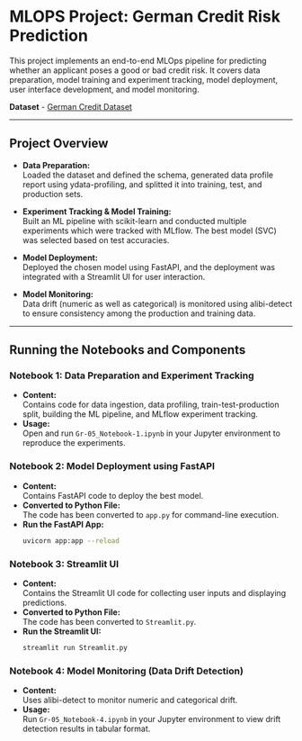 # MLOPS Project: German Credit Risk Prediction

This project implements an end-to-end MLOps pipeline for predicting whether an applicant poses a good or bad credit risk. It covers data preparation, model training and experiment tracking, model deployment, user interface development, and model monitoring.

**Dataset** - [German Credit Dataset](https://archive.ics.uci.edu/ml/datasets/statlog+(german+credit+data))

---

## Project Overview

- **Data Preparation:**  
  Loaded the dataset and defined the schema, generated data profile report using ydata-profiling, and splitted it into training, test, and production sets.

- **Experiment Tracking & Model Training:**  
  Built an ML pipeline with scikit-learn and conducted multiple experiments which were tracked with MLflow. The best model (SVC) was selected based on test accuracies.

- **Model Deployment:**  
  Deployed the chosen model using FastAPI, and the deployment was integrated with a Streamlit UI for user interaction.

- **Model Monitoring:**  
  Data drift (numeric as well as categorical) is monitored using alibi-detect to ensure consistency among the production and training data.

---

## Running the Notebooks and Components

### Notebook 1: Data Preparation and Experiment Tracking
- **Content:**  
  Contains code for data ingestion, data profiling, train-test-production split, building the ML pipeline, and MLflow experiment tracking.
- **Usage:**  
  Open and run `Gr-05_Notebook-1.ipynb` in your Jupyter environment to reproduce the experiments.

### Notebook 2: Model Deployment using FastAPI
- **Content:**  
  Contains FastAPI code to deploy the best model.
- **Converted to Python File:**  
  The code has been converted to `app.py` for command-line execution.
- **Run the FastAPI App:**
  ```bash
  uvicorn app:app --reload

### Notebook 3: Streamlit UI
- **Content:**  
  Contains the Streamlit UI code for collecting user inputs and displaying predictions.  
- **Converted to Python File:**  
  The code has been converted to `Streamlit.py`.  
- **Run the Streamlit UI:**
  ```bash
  streamlit run Streamlit.py

### Notebook 4: Model Monitoring (Data Drift Detection)
- **Content:**  
  Uses alibi-detect to monitor numeric and categorical drift.
- **Usage:**  
  Run `Gr-05_Notebook-4.ipynb` in your Jupyter environment to view drift detection results in tabular format.



